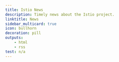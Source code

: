 ```yaml
---
title: Istio News
description: Timely news about the Istio project.
linktitle: News
sidebar_multicard: true
icon: bullhorn
decoration: pill
outputs:
    - html
    - rss    
test: n/a
---
```

